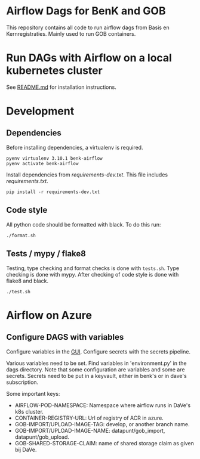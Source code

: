# Airflow Dags for BenK and GOB

This repository contains all code to run airflow dags from Basis en 
Kernregistraties. Mainly used to run GOB containers.

# Run DAGs with Airflow on a local kubernetes cluster

See [README.md](airflow-local/README.md) for installation instructions.

# Development

## Dependencies

Before installing dependencies, a virtualenv is required.

```shell
pyenv virtualenv 3.10.1 benk-airflow
pyenv activate benk-airflow 
```

Install dependencies from _requirements-dev.txt_. This file includes _requirements.txt_. 

```shell
pip install -r requirements-dev.txt
```

## Code style

All python code should be formatted with black. To do this run:

```shell
./format.sh
```

## Tests / mypy / flake8

Testing, type checking and format checks is done with `tests.sh`.
Type checking is done with mypy.
After checking of code style is done with flake8 and black.

```shell
./test.sh
```

# Airflow on Azure

## Configure DAGS with variables

Configure variables in the [GUI](https://airflow-benkbbn1.dave-o.azure.amsterdam.nl/variable/list/).
Configure secrets with the secrets pipeline.

Various variables need to be set.
Find variables in 'environment.py' in the dags directory.
Note that some configuration are variables and some are secrets.
Secrets need to be put in a keyvault, either in benk's or in dave's subscription.

Some important keys:
- AIRFLOW-POD-NAMESPACE: Namespace where airflow runs in DaVe's k8s cluster.
- CONTAINER-REGISTRY-URL: Url of registry of ACR in azure.
- GOB-IMPORT/UPLOAD-IMAGE-TAG: develop, or another branch name.
- GOB-IMPORT/UPLOAD-IMAGE-NAME: datapunt/gob_import, datapunt/gob_upload.
- GOB-SHARED-STORAGE-CLAIM: name of shared storage claim as given bij DaVe.
